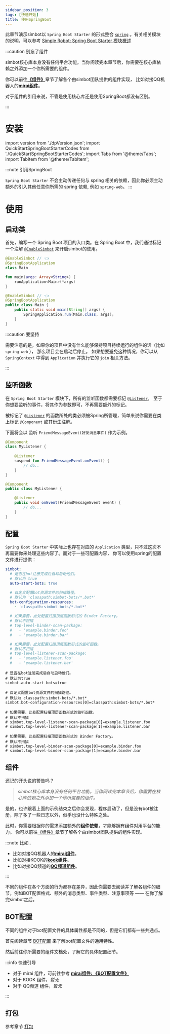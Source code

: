 ```yaml
---
sidebar_position: 3
tags: [快速开始]
title: 使用SpringBoot
---
```


此章节演示simbot以 `Spring Boot Starter` 的形式整合 [`spring`](http://spring.io/)
。有关相关模块的说明，可以参考 [Simple Robot: Spring Boot Starter 模块概述](../overviews/module-overview/spring-boot-starter)

:::caution 别忘了组件

simbot核心库本身没有任何平台功能。当你阅读完本章节后，你需要在核心库依赖之外添加一个你所需要的组件。

你可以前往[**《组件》**](../component-overview)章节了解各个由simbot团队提供的组件实现，
比如对接QQ机器人的[**mirai组件**](../component-overview/mirai)。



对于组件的引用来说，不管是使用核心库还是使用SpringBoot都没有区别。

:::



# 安装

import version from './dpVersion.json';
import QuickStartSpringBootStarterCodes from './QuickStartSpringBootStarterCodes';
import Tabs from '@theme/Tabs';
import TabItem from '@theme/TabItem';


<QuickStartSpringBootStarterCodes version={version} />

:::note 引用SpringBoot

`Spring Boot Starter` 不会主动传递任何与 spring 相关的依赖，因此你必须主动额外的引入其他任意你所需的 spring 依赖, 例如 `spring-web`。
:::


# 使用

## 启动类

首先，编写一个 Spring Boot 项目的入口类。在 Spring Boot 中，我们通过标记一个注解 [`@EnableSimbot`](https://docs.simbot.forte.love/main/simboot-core-spring-boot-starter/love.forte.simboot.spring.autoconfigure/-enable-simbot)
来开启simbot的使用。



<Tabs groupId="code">
<TabItem value="Kotlin">

```kotlin title='example/Main.kt'
@EnableSimbot // 👈
@SpringBootApplication
class Main

fun main(args: Array<String>) {
    runApplication<Main>(*args)
}
```

</TabItem>
<TabItem value="Java">

```java title='example/Main.java'
@EnableSimbot // 👈
@SpringBootApplication
public class Main {
    public static void main(String[] args) {
        SpringApplication.run(Main.class, args);
    }
}
```

</TabItem>

</Tabs>

:::caution 要坚持

需要注意的是，如果你的项目中没有什么能够保持项目持续运行的组件的话（比如 `spring-web` ）， 那么项目会在启动后停止。
如果想要避免这种情况，你可以从 `SpringContext` 中得到 `Application` 并执行它的 `join` 相关方法。

:::

## 监听函数

在 `Spring Boot Starter` 模块下，所有的监听函数都需要标记 [`@Listener`][anno-listener]，
至于你想要监听的事件，将其作为参数即可，不再需要额外的标记。

被标记了 [`@Listener`][anno-listener] 的函数所处的类必须被Spring所管理，简单来说你需要在类上标记 `@Component` 或其衍生注解。

下面将会以 监听 `FriendMessageEvent(好友消息事件)` 作为示例。

[anno-listener]: https://docs.simbot.forte.love/main/simboot-core-annotation/love.forte.simboot.annotation/-listener/

<Tabs groupId="code">
<TabItem value="Kotlin">

```kotlin title='MyListener.kt'
@Component
class MyListener {
    
    @Listener
    suspend fun FriendMessageEvent.onEvent() {
        // do..
    }
}
```

</TabItem>
<TabItem value="Java">

```java title='MyListener.java'
@Component
public class MyListener {

    @Listener
    public void onEvent(FriendMessageEvent event) {
        // do...
    }
}
```

</TabItem>
</Tabs>


## 配置

`Spring Boot Starter` 中实际上也存在对应的 `Application` 类型，只不过这次不再需要你来处理这些内容了。而对于一些可配置内容，
你可以使用spring的配置文件进行提供：

<Tabs groupId="spring-config">
<TabItem value="YAML">

```yaml
simbot:
  # 是否在bot注册完成后自动启动他们。
  # 默认为 true
  auto-start-bots: true

  # 自定义配置bot资源文件的扫描路径。
  # 默认为 'classpath:simbot-bots/*.bot*'
  bot-configuration-resources:
    - 'classpath:simbot-bots/*.bot*'
   
  # 如果需要，此处配置扫描顶层函数形式的 Binder Factory。
  # 默认不扫描    
  # top-level-binder-scan-package:
  #   - 'example.binder.foo'
  #   - 'example.binder.bar'

  # 如果需要，此处配置扫描顶层函数形式的监听函数。
  # 默认不扫描    
  # top-level-listener-scan-package:
  #   - 'example.listener.foo'
  #   - 'example.listener.bar'
```

</TabItem>

<TabItem value="properties">

```properties
# 是否在bot注册完成后自动启动他们。
# 默认为true
simbot.auto-start-bots=true

# 自定义配置bot资源文件的扫描路径。
# 默认为 classpath:simbot-bots/*.bot*
simbot.bot-configuration-resources[0]=classpath:simbot-bots/*.bot*

# 如果需要，此处配置扫描顶层函数形式的监听函数。
# 默认不扫描
# simbot.top-level-listener-scan-package[0]=example.listener.foo
# simbot.top-level-listener-scan-package[1]=example.listener.bar

# 如果需要，此处配置扫描顶层函数形式的 Binder Factory。
# 默认不扫描
# simbot.top-level-binder-scan-package[0]=example.binder.foo
# simbot.top-level-binder-scan-package[1]=example.binder.bar
```

</TabItem>
</Tabs>

## 组件

还记的开头说的警告吗？

> _simbot核心库本身没有任何平台功能。当你阅读完本章节后，你需要在核心库依赖之外添加一个你所需要的组件。_

是的，也许跟着上面的示例结束之后你会发现，程序启动了，但是没有bot被注册，除了多了一些日志以外，似乎也没什么特殊之处。

此时，你需要根据你的需求添加额外的**组件依赖**，才能够拥有组件对用平台的能力。
你可以前往[《组件》](../component-overview)章节了解各个由simbot团队提供的组件实现。

:::note 比如..

- 比如对接QQ机器人的[**mirai组件**](../component-overview/mirai)。
- 比如对接KOOK的[**kook组件**](../component-overview/kook)。
- 比如对接QQ频道的[**QQ频道组件**](../component-overview/tencent-guild)。

:::

不同的组件在各个方面的行为都存在差异，因此你需要去阅读并了解各组件的细节，例如BOT配置格式、额外的消息类型、事件类型、注意事项等 —— 在你了解完simbot之后。

## BOT配置

不同的组件对于bot配置文件的具体属性都是不同的，但是它们都有一些共通点。

首先阅读章节 [BOT配置](../basic/bot-config) 来了解bot配置文件的通用特性。

然后前往你所需要的组件文档处，了解它的具体配置细节。

:::info 快速引导

- 对于 mirai 组件，可前往参考 [**mirai组件: 《BOT配置文件》**](https://component-mirai.simbot.forte.love/docs/bot-config/)
- 对于 KOOK 组件，_暂无_
- 对于 QQ频道 组件，_暂无_

:::

## 打包

参考章节 [打包](../basic/package)
